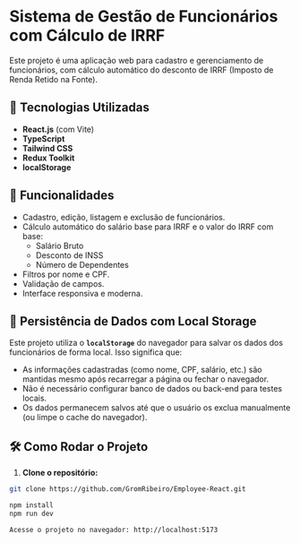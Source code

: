# Sistema de Gestão de Funcionários com Cálculo de IRRF

Este projeto é uma aplicação web para cadastro e gerenciamento de funcionários, com cálculo automático do desconto de IRRF (Imposto de Renda Retido na Fonte).

## 🚀 Tecnologias Utilizadas

- **React.js** (com Vite)
- **TypeScript**
- **Tailwind CSS**
- **Redux Toolkit**
- **localStorage**

## 🧠 Funcionalidades

- Cadastro, edição, listagem e exclusão de funcionários.
- Cálculo automático do salário base para IRRF e o valor do IRRF com base:
  - Salário Bruto
  - Desconto de INSS
  - Número de Dependentes
- Filtros por nome e CPF.
- Validação de campos.
- Interface responsiva e moderna.

## 💾 Persistência de Dados com Local Storage

Este projeto utiliza o **`localStorage`** do navegador para salvar os dados dos funcionários de forma local. Isso significa que:

- As informações cadastradas (como nome, CPF, salário, etc.) são mantidas mesmo após recarregar a página ou fechar o navegador.
- Não é necessário configurar banco de dados ou back-end para testes locais.
- Os dados permanecem salvos até que o usuário os exclua manualmente (ou limpe o cache do navegador).


## 🛠️ Como Rodar o Projeto

1. **Clone o repositório:**

```bash
git clone https://github.com/GromRibeiro/Employee-React.git

npm install
npm run dev

Acesse o projeto no navegador: http://localhost:5173
